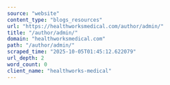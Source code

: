 ```yaml
---
source: "website"
content_type: "blogs_resources"
url: "https://healthworksmedical.com/author/admin/"
title: "/author/admin/"
domain: "healthworksmedical.com"
path: "/author/admin/"
scraped_time: "2025-10-05T01:45:12.622079"
url_depth: 2
word_count: 0
client_name: "healthworks-medical"
---
```


